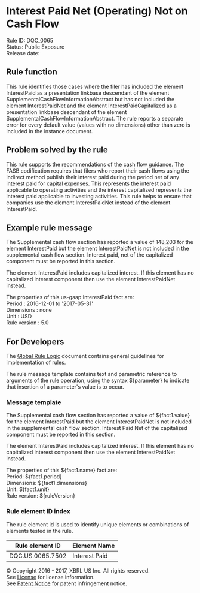 # Interest Paid Net (Operating) Not on Cash Flow
Rule ID: DQC_0065  
Status:  Public Exposure  
Release date:

## Rule function

This rule identifies those cases where the filer has included the element InterestPaid as a presentation linkbase descendant of the element SupplementalCashFlowInformationAbstract but has not included the element InterestPaidNet and the element InterestPaidCapitalized as a presentation linkbase descendant of the element SupplementalCashFlowInformationAbstract. The rule reports a separate error for every default value (values with no dimensions) other than zero is included in the instance document.

## Problem solved by the rule

This rule supports the recommendations of the cash flow guidance. The FASB codification requires that filers who report their cash flows using the indirect method publish their interest paid during the period net of any interest paid for capital expenses. This represents the interest paid applicable to operating activities and the interest capitalized represents the interest paid applicable to investing activities. This rule helps to ensure that companies use the element InterestPaidNet instead of the element InterestPaid.

## Example rule message

The Supplemental cash flow section has reported a value of 148,203 for the element InterestPaid but the element InterestPaidNet is not included in the supplemental cash flow section. Interest paid, net of the capitalized component must be reported in this section.

The element InterestPaid includes capitalized interest. If this element has no capitalized interest component then use the element InterestPaidNet instead.

The properties of this us-gaap:InterestPaid fact are:  
Period : 2016-12-01 to '2017-05-31'  
Dimensions : none  
Unit : USD  
Rule version : 5.0

## For Developers

The [Global Rule Logic](https://xbrl.us/dqc_0001) document contains general guidelines for implementation of rules.

The rule message template contains text and parametric reference to arguments of the rule operation, using the syntax ${parameter} to indicate that insertion of a parameter's value is to occur.

### Message template

The Supplemental cash flow section has reported a value of ${fact1.value} for the element InterestPaid but the element InterestPaidNet is not included in the supplemental cash flow section. Interest Paid Net of the capitalized component must be reported in this section.

The element InterestPaid includes capitalized interest. If this element has no capitalized interest component then use the element InterestPaidNet instead.

The properties of this ${fact1.name} fact are:  
Period: ${fact1.period}  
Dimensions: ${fact1.dimensions}  
Unit: ${fact1.unit}  
Rule version: ${ruleVersion}

### Rule element ID index

The rule element id is used to identify unique elements or combinations of elements tested in the rule.

| Rule element ID | Element Name |
| --- | --- |
| DQC.US.0065.7502 | Interest Paid |

© Copyright 2016 - 2017, XBRL US Inc. All rights reserved.   
See [License](https://xbrl.us/dqc-license) for license information.  
See [Patent Notice](https://xbrl.us/dqc-patent) for patent infringement notice.
